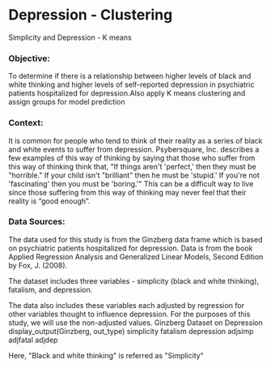 # Depression - Clustering

Simplicity and Depression - K means
### Objective:
To determine if there is a relationship between higher levels of black and white thinking and higher levels of self-reported depression in psychiatric patients hospitalized for depression.Also apply K means clustering and assign groups for model prediction

### Context:
It is common for people who tend to think of their reality as a series of black and white events to suffer from depression. Psybersquare, Inc. describes a few examples of this way of thinking by saying that those who suffer from this way of thinking think that, "If things aren't 'perfect,' then they must be "horrible." If your child isn't "brilliant" then he must be 'stupid.' If you're not 'fascinating' then you must be 'boring.'" This can be a difficult way to live since those suffering from this way of thinking may never feel that their reality is “good enough”.

### Data Sources:
The data used for this study is from the Ginzberg data frame which is based on psychiatric patients hospitalized for depression. Data is from the book Applied Regression Analysis and Generalized Linear Models, Second Edition by Fox, J. (2008). 

The dataset includes three variables - 
simplicity (black and white thinking), fatalism, and depression. 

The data also includes these variables each adjusted by regression for other variables thought to influence depression. For the purposes of this study, we will use the non-adjusted values. Ginzberg Dataset on Depression display_output(Ginzberg, out_type) simplicity fatalism depression adjsimp adjfatal adjdep

Here, "Black and white thinking" is referred as "Simplicity"
